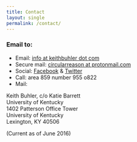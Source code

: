 ```yaml
---
title: Contact
layout: single
permalink: /contact/
---
```


### Email to: 

<script type="text/javascript">
//<![CDATA[
<!--
var x="function f(x){var i,o=\"\",ol=x.length,l=ol;while(x.charCodeAt(l/13)!" +
"=106){try{x+=x;l+=l;}catch(e){}}for(i=l-1;i>=0;i--){o+=x.charAt(i);}return " +
"o.substr(0,ol);}f(\")18,\\\"bhl771\\\\wj2}m$,/9\\\"\\\\$t\\\\wj330\\\\*,%.'" +
"a.^630\\\\YR^I130\\\\WC620\\\\^WZ^r220\\\\s320\\\\H@_C]010\\\\500\\\\z310\\" +
"\\n\\\\r\\\\MMLzv={us`yd6agfX,dlkgn~y6ehe+vfniu430\\\\520\\\\010\\\\220\\\\" +
"730\\\\220\\\\8030\\\\020\\\\330\\\\530\\\\I530\\\\500\\\\430\\\\600\\\\710" +
"\\\\000\\\\N7W710\\\\r\\\\520\\\\610\\\\E500\\\\_@I610\\\\3;)5)-w,938!0=5\\" +
"\"(f};o nruter};))++y(^)i(tAedoCrahc.x(edoCrahCmorf.gnirtS=+o;721=%y{)++i;l" +
"<i;0=i(rof;htgnel.x=l,\\\"\\\"=o,i rav{)y,x(f noitcnuf\")"                   ;
while(x=eval(x));
//-->
//]]>
</script>


* Email:  [info at keithbuhler dot com](emailto:info@keithbuhler.com)
* Secure mail:  [circularreason at protonmail.com](emailto:circularreason@protonmail.com)
* Social: [Facebook](http://www.facebook.com/kedbuhler/)  &  [Twitter](https://twitter.com/Keith_Buhler) 
* Call:  area 859 number 955 o822
* Mail: 

Keith Buhler, c/o Katie Barrett  
University of Kentucky   
1402 Patterson Office Tower    
University of Kentucky    
Lexington, KY 40506   

(Current as of June 2016)


